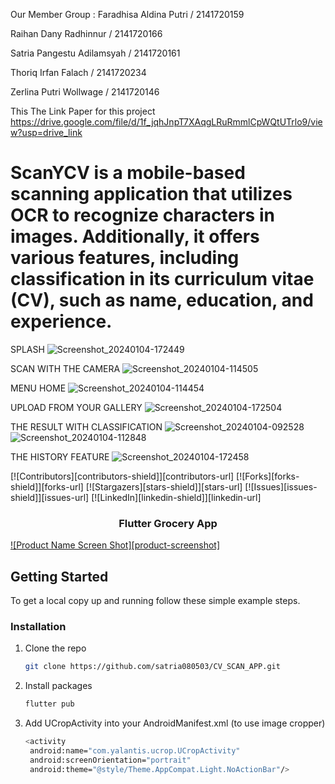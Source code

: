 Our Member Group :
Faradhisa Aldina Putri / 2141720159

Raihan Dany Radhinnur / 2141720166

Satria Pangestu Adilamsyah / 2141720161

Thoriq  Irfan Falach / 2141720234

Zerlina Putri Wollwage / 2141720146




This The Link Paper for this project
https://drive.google.com/file/d/1f_jqhJnpT7XAqgLRuRmmlCpWQtUTrlo9/view?usp=drive_link 



# ScanYCV is a mobile-based scanning application that utilizes OCR to recognize characters in images. Additionally, it offers various features, including classification in its curriculum vitae (CV), such as name, education, and experience.

SPLASH
![Screenshot_20240104-172449](https://github.com/satria080503/CV_SCAN_APP/assets/92170349/0f8e017e-d60f-4af4-a14d-c4a4acd1a3c5)

SCAN WITH THE CAMERA
![Screenshot_20240104-114505](https://github.com/satria080503/CV_SCAN_APP/assets/92170349/aad6b6ac-ff40-4a90-8676-af71a5038593)

MENU HOME
![Screenshot_20240104-114454](https://github.com/satria080503/CV_SCAN_APP/assets/92170349/7231f3e8-24ad-42b2-b7b9-5a82dca30661)

UPLOAD FROM YOUR GALLERY
![Screenshot_20240104-172504](https://github.com/satria080503/CV_SCAN_APP/assets/92170349/f9da283a-dd37-4ae5-9421-2970c9982217)

THE RESULT WITH CLASSIFICATION
![Screenshot_20240104-092528](https://github.com/satria080503/CV_SCAN_APP/assets/92170349/7c70f9ae-7ff4-4cc4-9621-9409dcf61134)
![Screenshot_20240104-112848](https://github.com/satria080503/CV_SCAN_APP/assets/92170349/b4067a91-e8d1-45f7-a6bd-cf1180ce8f1c)

THE HISTORY FEATURE
![Screenshot_20240104-172458](https://github.com/satria080503/CV_SCAN_APP/assets/92170349/ad6fbc74-082b-438a-bd3b-eb316d428471)



[![Contributors][contributors-shield]][contributors-url]
[![Forks][forks-shield]][forks-url]
[![Stargazers][stars-shield]][stars-url]
[![Issues][issues-shield]][issues-url]
[![LinkedIn][linkedin-shield]][linkedin-url]
<!-- PROJECT LOGO -->
<p align="center">
  <h3 align="center">Flutter Grocery App</h3>
</p>

[![Product Name Screen Shot][product-screenshot]](https://example.com)

<!-- GETTING STARTED -->
## Getting Started

To get a local copy up and running follow these simple example steps.

### Installation

1. Clone the repo
   ```sh
   git clone https://github.com/satria080503/CV_SCAN_APP.git
   ```
2. Install packages
   ```sh
   flutter pub 
   ```
3. Add UCropActivity into your AndroidManifest.xml (to use image cropper)
   ```sh
   <activity
    android:name="com.yalantis.ucrop.UCropActivity"
    android:screenOrientation="portrait"
    android:theme="@style/Theme.AppCompat.Light.NoActionBar"/>
   ```
